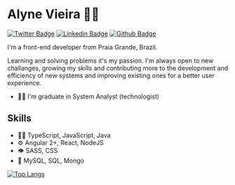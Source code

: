 # Alyne Vieira 👨‍💻
[![Twitter Badge](https://img.shields.io/badge/-Twitter-407bff?style=flat-square&labelColor=407bff&logo=twitter&logoColor=white&link=https://twitter.com/fagnerpsantos)](https://twitter.com/alynealicev) [![Linkedin Badge](https://img.shields.io/badge/-LinkedIn-407bff?style=flat-square&labelColor=407bff&logo=Linkedin&logoColor=white&link=https://www.linkedin.com/in/fagnerpsantos/)](https://www.linkedin.com/in/alyne-alice-vieira-006372106/) [![Github Badge](https://img.shields.io/badge/-Github-407bff?style=flat-square&labelColor=407bff&logo=Github&logoColor=white&link=https://github.com/alynevieira)](https://github.com/alynevieira)

I'm a front-end developer from Praia Grande, Brazil. 

Learning and solving problems it's my passion. I'm always open to new challanges, growing my skills and contributing more to the development and efficiency of new systems and improving existing ones for a better user experience.

- 👩‍🎓 I'm graduate in System Analyst (technologist)

## Skills
-  👨‍💻  TypeScript, JavaScript, Java
-  ⚙️  Angular 2+, React, NodeJS
-  👁️  SASS, CSS
-  💽  MySQL, SQL, Mongo

[![Top Langs](https://github-readme-stats.vercel.app/api/top-langs/?username=alynevieira&theme=tokyonight&layout=compact)](https://github.com/anuraghazra/github-readme-stats)
